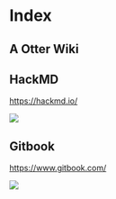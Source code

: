 # Index

## A Otter Wiki



## HackMD

https://hackmd.io/

![](/wiki/index/a/image-1704561129483.png)


## Gitbook

https://www.gitbook.com/

![](/Wiki/Index/a/image-1704625326988.png)
